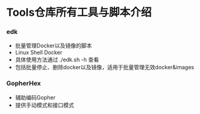 # Tools仓库所有工具与脚本介绍
### edk
* 批量管理Docker以及镜像的脚本
* Linux Shell Docker
* 具体使用方法通过 ./edk.sh -h 查看
* 包括批量停止、删除docker以及镜像，适用于批量管理无效docker&images
### GopherHex
* 辅助编码Gopher
* 提供手动模式和接口模式
